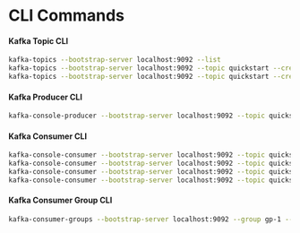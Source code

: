 # CLI Commands

#### Kafka Topic CLI

```sh
kafka-topics --bootstrap-server localhost:9092 --list
kafka-topics --bootstrap-server localhost:9092 --topic quickstart --create
kafka-topics --bootstrap-server localhost:9092 --topic quickstart --create --partitions 3 --replication-factor 1
```

#### Kafka Producer CLI

```sh
kafka-console-producer --bootstrap-server localhost:9092 --topic quickstart
```

#### Kafka Consumer CLI

```sh
kafka-console-consumer --bootstrap-server localhost:9092 --topic quickstart
kafka-console-consumer --bootstrap-server localhost:9092 --topic quickstart --from-beginning
kafka-console-consumer --bootstrap-server localhost:9092 --topic quickstart --group group-name
kafka-console-consumer --bootstrap-server localhost:9092 --topic quickstart --offset earliest --partition 0
```

#### Kafka Consumer Group CLI

```sh
kafka-consumer-groups --bootstrap-server localhost:9092 --group gp-1 --describe
```
